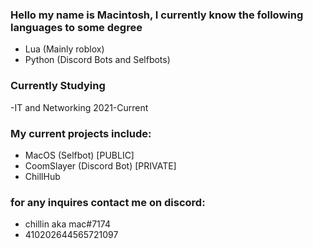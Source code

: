 ### Hello my name is Macintosh, I currently know the following languages to some degree
- Lua (Mainly roblox)
- Python (Discord Bots and Selfbots)

### Currently Studying
-IT and Networking 2021-Current

### My current projects include:
- MacOS (Selfbot) [PUBLIC]
- CoomSlayer (Discord Bot) [PRIVATE]
- ChillHub

### for any inquires contact me on discord:
- chillin aka mac#7174
- 410202644565721097
